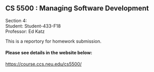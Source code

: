 ## CS 5500 : Managing Software Development
Section 4: <br>
Student: Student-433-F18  <br>
Professor: Ed Katz  <br>

This is a reportory for homework submission.
#### Please see details in the website below: 
<https://course.ccs.neu.edu/cs5500/>
